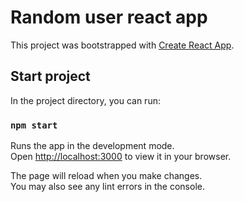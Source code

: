 # Random user react app
This project was bootstrapped with [Create React App](https://github.com/facebook/create-react-app).

## Start project

In the project directory, you can run:

### `npm start`

Runs the app in the development mode.\
Open [http://localhost:3000](http://localhost:3000) to view it in your browser.

The page will reload when you make changes.\
You may also see any lint errors in the console.


